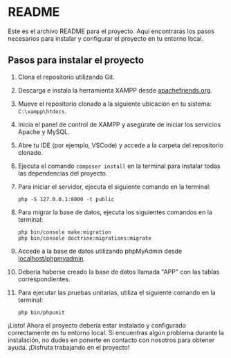 
# README

Este es el archivo README para el proyecto. Aquí encontrarás los pasos necesarios para instalar y configurar el proyecto en tu entorno local.

## Pasos para instalar el proyecto

1. Clona el repositorio utilizando Git.

2. Descarga e instala la herramienta XAMPP desde [apachefriends.org](https://www.apachefriends.org/es/index.html).

3. Mueve el repositorio clonado a la siguiente ubicación en tu sistema: `C:\xampp\htdocs`.

4. Inicia el panel de control de XAMPP y asegúrate de iniciar los servicios Apache y MySQL.

5. Abre tu IDE (por ejemplo, VSCode) y accede a la carpeta del repositorio clonado.

6. Ejecuta el comando `composer install` en la terminal para instalar todas las dependencias del proyecto.

7. Para iniciar el servidor, ejecuta el siguiente comando en la terminal:

    ```
    php -S 127.0.0.1:8000 -t public
    ```

8. Para migrar la base de datos, ejecuta los siguientes comandos en la terminal:

    ```
    php bin/console make:migration
    php bin/console doctrine:migrations:migrate
    ```

9. Accede a la base de datos utilizando phpMyAdmin desde [localhost/phpmyadmin](http://localhost/phpmyadmin/index.php?route=/server/databases).

10. Debería haberse creado la base de datos llamada "APP" con las tablas correspondientes.

11. Para ejecutar las pruebas unitarias, utiliza el siguiente comando en la terminal:

    ```
    php bin/phpunit
    ```

¡Listo! Ahora el proyecto debería estar instalado y configurado correctamente en tu entorno local. Si encuentras algún problema durante la instalación, no dudes en ponerte en contacto con nosotros para obtener ayuda. ¡Disfruta trabajando en el proyecto!
